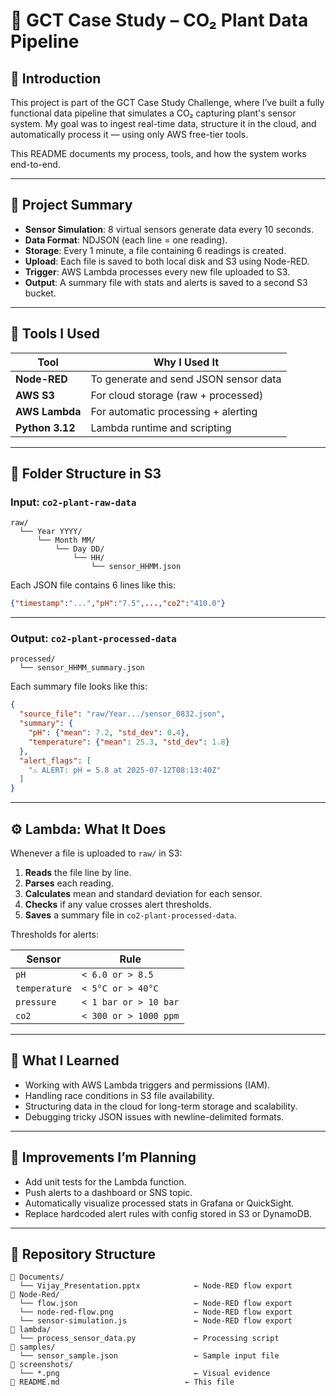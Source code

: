 # 🌿 GCT Case Study – CO₂ Plant Data Pipeline 

## 👋 Introduction

This project is part of the GCT Case Study Challenge, where I’ve built a fully functional data pipeline that simulates a CO₂ capturing plant's sensor system. My goal was to ingest real-time data, structure it in the cloud, and automatically process it — using only AWS free-tier tools.

This README documents my process, tools, and how the system works end-to-end.

---

## 🧪 Project Summary

- **Sensor Simulation**: 8 virtual sensors generate data every 10 seconds.
- **Data Format**: NDJSON (each line = one reading).
- **Storage**: Every 1 minute, a file containing 6 readings is created.
- **Upload**: Each file is saved to both local disk and S3 using Node-RED.
- **Trigger**: AWS Lambda processes every new file uploaded to S3.
- **Output**: A summary file with stats and alerts is saved to a second S3 bucket.

---

## 🔧 Tools I Used

| Tool            | Why I Used It                         |
| --------------- | ------------------------------------- |
| **Node-RED**    | To generate and send JSON sensor data |
| **AWS S3**      | For cloud storage (raw + processed)   |
| **AWS Lambda**  | For automatic processing + alerting   |
| **Python 3.12** | Lambda runtime and scripting          |

---

## 📁 Folder Structure in S3

### Input: `co2-plant-raw-data`

```
raw/
  └── Year YYYY/
      └── Month MM/
          └── Day DD/
              └── HH/
                  └── sensor_HHMM.json
```

Each JSON file contains 6 lines like this:

```json
{"timestamp":"...","pH":"7.5",...,"co2":"410.0"}
```

---

### Output: `co2-plant-processed-data`

```
processed/
  └── sensor_HHMM_summary.json
```

Each summary file looks like this:

```json
{
  "source_file": "raw/Year.../sensor_0832.json",
  "summary": {
    "pH": {"mean": 7.2, "std_dev": 0.4},
    "temperature": {"mean": 25.3, "std_dev": 1.8}
  },
  "alert_flags": [
    "⚠️ ALERT: pH = 5.8 at 2025-07-12T08:13:40Z"
  ]
}
```

---

## ⚙️ Lambda: What It Does

Whenever a file is uploaded to `raw/` in S3:

1. **Reads** the file line by line.
2. **Parses** each reading.
3. **Calculates** mean and standard deviation for each sensor.
4. **Checks** if any value crosses alert thresholds.
5. **Saves** a summary file in `co2-plant-processed-data`.

Thresholds for alerts:

| Sensor        | Rule                  |
| ------------- | --------------------- |
| `pH`          | `< 6.0 or > 8.5`      |
| `temperature` | `< 5°C or > 40°C`     |
| `pressure`    | `< 1 bar or > 10 bar` |
| `co2`         | `< 300 or > 1000 ppm` |

---

## 🧠 What I Learned

- Working with AWS Lambda triggers and permissions (IAM).
- Handling race conditions in S3 file availability.
- Structuring data in the cloud for long-term storage and scalability.
- Debugging tricky JSON issues with newline-delimited formats.

---

## 🚧 Improvements I’m Planning

- Add unit tests for the Lambda function.
- Push alerts to a dashboard or SNS topic.
- Automatically visualize processed stats in Grafana or QuickSight.
- Replace hardcoded alert rules with config stored in S3 or DynamoDB.

---

## 📂 Repository Structure 

```
📁 Documents/
  └── Vijay_Presentation.pptx            ← Node-RED flow export
📁 Node-Red/
  └── flow.json                          ← Node-RED flow export
  └── node-red-flow.png                  ← Node-RED flow export
  └── sensor-simulation.js               ← Node-RED flow export
📁 lambda/
  └── process_sensor_data.py             ← Processing script
📁 samples/
  └── sensor_sample.json                 ← Sample input file
📁 screenshots/
  └── *.png                              ← Visual evidence
📄 README.md                            ← This file
```

